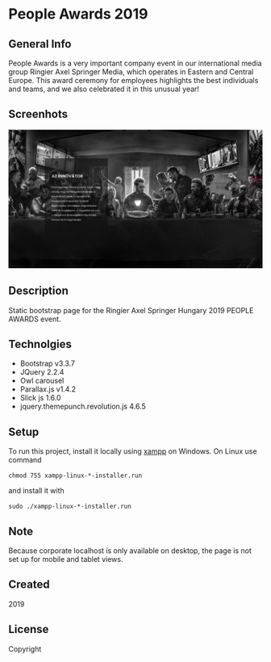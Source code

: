 # People Awards 2019

## General Info

People Awards is a very important company event in our international media group Ringier Axel Springer Media, which operates in Eastern and Central Europe. This award ceremony for employees highlights the best individuals and teams, and we also celebrated it in this unusual year!

## Screenhots

![Calorie Calculator](./images/people_awards2019.JPG)

## Description

Static bootstrap page for the Ringier Axel Springer Hungary 2019 PEOPLE AWARDS event. 

## Technolgies

+ Bootstrap v3.3.7
+ JQuery 2.2.4
+ Owl carousel
+ Parallax.js v1.4.2
+ Slick js 1.6.0
+ jquery.themepunch.revolution.js 4.6.5

## Setup

To run this project, install it locally using [xampp](https://www.apachefriends.org/hu/index.html) on Windows. On Linux use command
```
chmod 755 xampp-linux-*-installer.run
```
and install it with
```
sudo ./xampp-linux-*-installer.run
```

## Note

Because corporate localhost is only available on desktop, the page is not set up for mobile and tablet views.

## Created

2019

## License

Copyright

